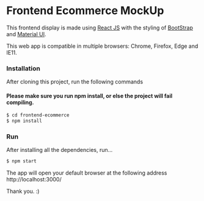 # Frontend Ecommerce MockUp

This frontend display is made using [React JS](https://reactjs.org/) with the styling of [BootStrap](https://getbootstrap.com/) and [Material UI](https://material-ui.com/).

This web app is compatible in multiple browsers: Chrome, Firefox, Edge and IE11.

### Installation

After cloning this project, run the following commands
#### Please make sure you run npm install, or else the project will fail compiling.

```sh
$ cd frontend-ecommerce
$ npm install 
```

### Run

After installing all the dependencies, run...

```sh
$ npm start
```
The app will open your default browser at the following address http://localhost:3000/

Thank you. :) 
